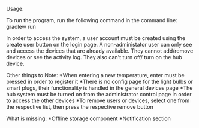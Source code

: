 Usage:

To run the program, run the following command in the command line:
gradlew run

In order to access the system, a user account must be created using the create user button on the login page.
A non-administator user can only see and access the devices that are already available. They cannot add/remove devices or see the activity log. They also can't turn off/ turn on the hub device.

Other things to Note:
*When entering a new temperature, enter must be pressed in order to register it
*There is no config page for the light bulbs or smart plugs, their functionality is handled in the general devices page
*The hub system must be turned on from the administrator control page in order to access the other devices
*To remove users or devices, select one from the respective list, then press the respective remove button


What is missing:
*Offline storage component
*Notification section
